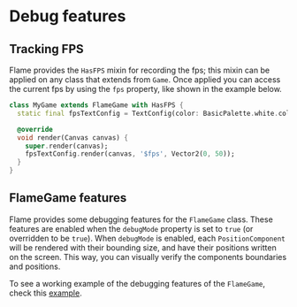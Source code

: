 # Debug features

## Tracking FPS

Flame provides the `HasFPS` mixin for recording the fps; this mixin can be applied on any class
that extends from `Game`. Once applied you can access the current fps by using the `fps` property,
like shown in the example below.

```dart
class MyGame extends FlameGame with HasFPS {
  static final fpsTextConfig = TextConfig(color: BasicPalette.white.color);

  @override
  void render(Canvas canvas) {
    super.render(canvas);
    fpsTextConfig.render(canvas, '$fps', Vector2(0, 50));
  }
}
```

## FlameGame features

Flame provides some debugging features for the `FlameGame` class. These features are enabled when
the `debugMode` property is set to `true` (or overridden to be `true`).
When `debugMode` is enabled, each `PositionComponent` will be rendered with their bounding size, and
have their positions written on the screen. This way, you can visually verify the components
boundaries and positions.

To see a working example of the debugging features of the `FlameGame`, check this
[example](https://github.com/flame-engine/flame/blob/main/examples/lib/stories/components/debug_example.dart).
